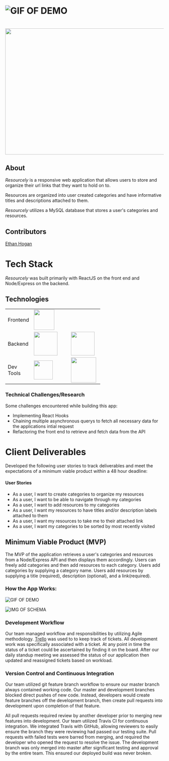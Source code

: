 # ![GIF OF DEMO](https://i.imgur.com/GN9pc1n.png)

# <p align="center">
  <img width="800" height="400" src="https://i.imgur.com/ExozDFV.png">
</p>

## About

*Resourcely* is a responsive web application that allows users to store and organize their url links that they want to hold on to. <br />

 Resources are organized into user created categories and have informative titles and descriptions attached to them.
 <br />

*Resourcely* utilizes a MySQL database that stores a user's categories and resources.

## Contributors

[Ethan Hogan](https://github.com/EthanHogan)

# Tech Stack 
*Resourcely* was built primarily with ReactJS on the front end and Node/Express on the backend.

## Technologies

<table style="width:60%">
  <tr>

  </tr>
  <tr>
    <td class="subheading">Frontend</td>
    <td><img src="https://lh3.googleusercontent.com/ZIHOUCCxFaB7NirPhEX4K8cyTPIMvxvdJxpuhjb_qJ_dk-z7qEgD8riaR0ODXzXQZYn23zHpFiwGzxTDT88FTLeUMoPqlIjyLKoL1am8MH5pCoJExjL8SUC8uaeeiAjvQB0_vym6" width="65"/></td> 
    <td></td>
    <td></td>
    <td class="tech">(React)</td>
  </tr>
  <tr rowspan="2">
    <td class="subheading">Backend</td>
    <td><img src="https://lh5.googleusercontent.com/rdAoVdYKOCnmtev6t7DJrEY7mG4iYsRPqeTH0Z-OrlsVmiea3q5SMtOGNSa7HzJcyxcIcelTacG5gPNgyBoIviiNcLbohQAicvpldcfM32Klb_ewouDRd67OtYhUAU1CEZB4rBqB" width="75" /></td> 
    <td><img src="https://lh6.googleusercontent.com/tKlT8lGB2bTDqSilr_a2y8vaO-QBUdcUIYASnslf-RAKTxUEiEBq-_gTVBP0irIP1ZWNuSvp1fouOJrQBXUr0joVmBZzNyOec4jBpOyVogPZMOYhPH6YQwYOiLdZnfuaDnFel9rn" width="75" style="padding-left: 27px;"/></td>
    <td><img src="https://upload.wikimedia.org/wikipedia/en/thumb/6/62/MySQL.svg/136px-MySQL.svg.png" width="50" style="padding-left: 15px;"/></td>
    <td class="tech">(Node Express MySQL)</td>
  </tr>
  
  <tr>
      <td class="subheading">Dev Tools</td>
      <td><img src='https://cityscoutssss.s3.us-east-2.amazonaws.com/kisspng-webpack-computer-icons-scalable-vector-graphics-re-webpack-svg-icon-transparent-amp-png-clipart-fre-5cb7987106ca27.6083469215555359850278.png' width="60"></td>
      <td><img src='https://i2.wp.com/endlessillusoft.com/wp-content/uploads/2017/01/babel.png?w=1280' width="80" style="padding-left: 27px"><img></td>
      <td></td>
      <td class="tech">(Webpack Babel)</td>
    </tr>
</table>


### Technical Challenges/Research
Some challenges encountered while building this app:
- Implementing React Hooks
- Chaining multiple asynchronous querys to fetch all necessary data for the applications intial request 
- Refactoring the front end to retrieve and fetch data from the API

# Client Deliverables
Developed the following user stories to track deliverables and meet the expectations of a minimum viable product within a 48 hour deadline:

#### User Stories
* As a user, I want to create categories to organize my resources
* As a user, I want to be able to navigate through my categories
* As a user, I want to add resources to my categories
* As a user, I want my resources to have titles and/or description labels attached to them
* As a user, I want my resources to take me to their attached link
* As a user, I want my categories to be sorted by most recently visited

## Minimum Viable Product (MVP)

The MVP of the application retrieves a user's categories and resources from a Node/Express API and then displays them accordingly. Users can freely add categories and then add resources to each category. Users add categories by supplying a category name. Users add resources by supplying a title (required), description (optional), and a link(required).

### How the App Works:
![GIF OF DEMO](https://media.giphy.com/media/eMJwl7eplUWvD9u0lN/giphy.gif)

![IMG OF SCHEMA](https://raw.githubusercontent.com/hratx-blue-ocean/blue512/development/db/Schema.png)


### Development Workflow
Our team managed workflow and responsibilities by utilizing Agile methodology. [Trello](https://trello.com/b/G4xL0tnR/cityscout) was used to to keep track of tickets. All development work was specifically associated with a ticket. At any point in time the status of a ticket could be ascertained by finding it on the board. After our daily standup meeting we assessed the status of our application then updated and reassigned tickets based on workload.

### Version Control and Continuous Integration
Our team utilized git feature branch workflow to ensure our master branch always contained working code. Our master and development branches blocked direct pushes of new code. Instead, developers would create feature branches off the development branch, then create pull requests into development upon completion of that feature.

All pull requests required review by another developer prior to merging new features into development. Our team utilized Travis CI for continuous integration. We integrated Travis with GitHub, allowing reviewers to easily ensure the branch they were reviewing had passed our testing suite. Pull requests with failed tests were barred from merging, and required the developer who opened the request to resolve the issue. The development branch was only merged into master after significant testing and approval by the entire team. This ensured our deployed build was never broken.
